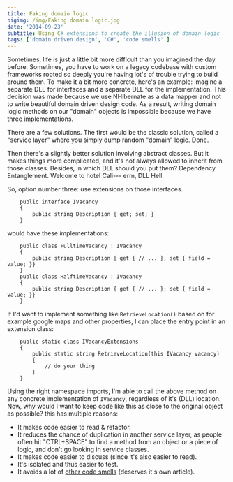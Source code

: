```yaml
---
title: Faking domain logic
bigimg: /img/Faking domain logic.jpg
date: '2014-09-23'
subtitle: Using C# extensions to create the illusion of domain logic
tags: ['domain driven design', 'C#', 'code smells' ]
---
```


Sometimes, life is just a little bit more difficult than you imagined the day before. Sometimes, you have to work on a legacy codebase with custom frameworks rooted so deeply you're having lot's of trouble trying to build around them. To make it a bit more concrete, here's an example: imagine a separate DLL for interfaces and a separate DLL for the implementation. This decision was made because we use NHibernate as a data mapper and not to write beautiful domain driven design code. As a result, writing domain logic methods on our "domain" objects is impossible because we have three implementations. 

There are a few solutions. The first would be the classic solution, called a "service layer" where you simply dump random "domain" logic. Done.

Then there's a slightly better solution involving abstract classes. But it makes things more complicated, and it's not always allowed to inherit from those classes. Besides, in which DLL should you put them? Dependency Entanglement. Welcome to hotel Cali--- erm, DLL Hell. 

So, option number three: use extensions on those interfaces.

        public interface IVacancy
        {
            public string Description { get; set; }
        }

would have these implementations:

        public class FulltimeVacancy : IVacancy
        {
            public string Description { get { // ... }; set { field = value; }}
        }
        public class HalftimeVacancy : IVacancy
        {
            public string Description { get { // ... }; set { field = value; }}
        }

If I'd want to implement something like `RetrieveLocation()` based on for example google maps and other properties, I can place the entry point in an extension class:

        public static class IVacancyExtensions
        {
            public static string RetrieveLocation(this IVacancy vacancy)
            {
                // do your thing
            }
        }

Using the right namespace imports, I'm able to call the above method on any concrete implementation of `IVacancy`, regardless of it's (DLL) location. Now, why would I want to keep code like this as close to the original object as possible? this has multiple reasons:

  - It makes code easier to read & refactor.
  - It reduces the chance of duplication in another service layer, as people often hit "CTRL+SPACE" to find a method from an object or a piece of logic, and don't go looking in service classes.
  - It makes code easier to discuss (since it's also easier to read). 
  - It's isolated and thus easier to test.
  - It avoids a lot of [other code smells](http://martinfowler.com/bliki/CodeSmell.html) (deserves it's own article).
